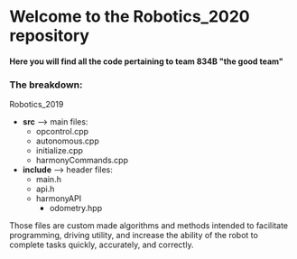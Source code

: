 # Welcome to the Robotics_2020 repository
####  Here you will find all the code pertaining to team 834B "the good team"



### The breakdown:
Robotics_2019
* __src__ --> main files:
  * opcontrol.cpp
  * autonomous.cpp
  * initialize.cpp
  * harmonyCommands.cpp
* __include__ --> header files:
  * main.h
  * api.h
  * harmonyAPI
    * odometry.hpp



Those files are custom made algorithms and methods intended to facilitate programming, driving utility, and increase the ability of the robot to complete tasks quickly, accurately, and correctly.
